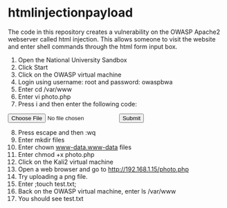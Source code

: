 # htmlinjectionpayload

The code in this repository creates a vulnerability on the OWASP Apache2 webserver called html injection.
This allows someone to visit the website and enter shell commands through the html form input box.

1. Open the National University Sandbox
2. Click Start
3. Click on the OWASP virtual machine
4. Login using username: root and password: owaspbwa
5. Enter cd /var/www
6. Enter vi photo.php
7. Press i and then enter the following code:

<?php 
$n = $_FILES['fname']['name'];
$f = $_FILES['fname']['tmp_name'];
$c = "cp $f /var/www/files/$n";
exec("$c");
?>
<html>
<body>
<form action="" method="POST" enctype="multipart/form-data">
<input type="file" name="fname">
<input type="submit">
</form>
</body>
</html>

8. Press escape and then :wq
9. Enter mkdir files
10. Enter chown www-data.www-data files
11. Enter chmod +x photo.php
12. Click on the Kali2 virtual machine
13. Open a web browser and go to http://192.168.1.15/photo.php
14. Try uploading a png file.
15. Enter ;touch test.txt;
16. Back on the OWASP virtual machine, enter ls /var/www
17. You should see test.txt
